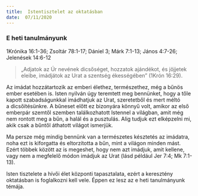 ```yaml
---
title:  Istentisztelet az oktatásban
date:  07/11/2020
---
```


### E heti tanulmányunk
1Krónika 16:1-36; Zsoltár 78:1-17; Dániel 3; Márk 7:1-13; János 4:7-26; Jelenések 14:6-12 

> <p></p>
> „Adjatok az Úr nevének dicsőséget, hozzatok ajándékot, és jöjjetek eleibe, imádjátok az Urat a szentség ékességében” (1Krón 16:29).

Az imádat hozzátartozik az emberi élethez, természethez, még a bűnös ember esetében is. Isten nyilván úgy teremtett meg bennünket, hogy a tőle kapott szabadságunkkal imádhatjuk az Urat, szeretetből és mert méltó a dicsőítésünkre. A bűneset előtt ez bizonyára könnyű volt, amikor az első emberpár szemtől szemben találkozhatott Istennel a világban, amit még nem rontott meg a bűn, a halál és a pusztulás. Alig tudjuk ezt elképzelni mi, akik csak a bűntől áthatott világot ismerjük.

Ma persze még mindig bennünk van a természetes késztetés az imádatra, noha ezt is kiforgatta és eltorzította a bűn, mint a világon minden mást. Ezért többek között az is megeshet, hogy nem azt imádjuk, amit kellene, vagy nem a megfelelő módon imádjuk az Urat (lásd például Jer 7:4; Mk 7:1-13).

Isten tisztelete a hívői élet központi tapasztalata, ezért a keresztény oktatásban is foglalkozni kell vele. Éppen ez lesz az e heti tanulmányunk témája.